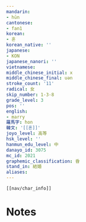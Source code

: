 ```yaml
---
mandarin:
- hūn
cantonese:
- fan1
korean:
- 혼
korean_native: ''
japanese:
- KON
japanese_nanori: ''
vietnamese:
middle_chinese_initial: x
middle_chinese_final: uən
stroke_count: '11'
radical: 女
skip_number: 1-3-8
grade_level: 3
pos: ''
english:
- marry
羅馬字: hon
韓文: '[[혼]]'
joyo_level: 高等
hsk_level: ''
hanmun_edu_level: 中
danayo_id: 3075
mc_id: 2021
graphemic_classification: 昏
stand_in: 結婚
aliases:
---
```

```meta-bind-embed
[[nav/char_info]]
```

# Notes
